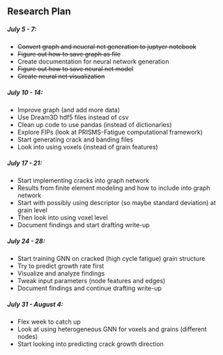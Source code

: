 ## Research Plan

##### July 5 - 7:  
 - ~~Convert graph and neueral net generation to juptyer notebook~~
 - ~~Figure out how to save graph as file~~
 - Create documentation for neural network generation
 - ~~Figure out how to save neural net model~~
 - ~~Create neural net visualization~~

##### July 10 - 14:  
 - Improve graph (and add more data)
 - Use Dream3D hdf5 files instead of csv
 - Clean up code to use pandas (instead of dictionaries)
 - Explore FIPs (look at PRISMS-Fatigue computational framework)
 - Start generating crack and banding files
 - Look into using voxels (instead of grain features)

##### July 17 - 21:  
 - Start implementing cracks into graph network
 - Results from finite element modeling and how to include into graph network
 - Start with possibly using descriptor (so maybe standard deviation) at grain level
 - Then look into using voxel level
 - Document findings and start drafting write-up

##### July 24 - 28:   
 - Start training GNN on cracked (high cycle fatigue) grain structure
 - Try to predict growth rate first
 - Visualize and analyze findings
 - Tweak input parameters (node features and edges)
 - Document findings and continue drafting write-up

##### July 31 - August 4:   
 - Flex week to catch up
 - Look at using heterogeneous GNN for voxels and grains (different nodes)
 - Start looking into predicting crack growth direction
